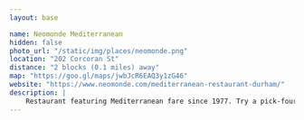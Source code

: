 ```yaml
---
layout: base

name: Neomonde Mediterranean
hidden: false
photo_url: "/static/img/places/neomonde.png"
location: "202 Corcoran St"
distance: "2 blocks (0.1 miles) away"
map: "https://goo.gl/maps/jwbJcR6EAQ3y1zG46"
website: "https://www.neomonde.com/mediterranean-restaurant-durham/"
description: |
    Restaurant featuring Mediterranean fare since 1977. Try a pick-four dish and enjoy four different items.
---
```

